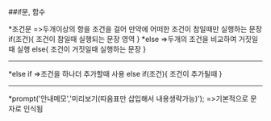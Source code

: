 ##if문, 함수

\*조건문
=>두개이상의 항을 조건을 걸어 만약에
어떠한 조건이 참일때만 실행하는 문장
if(조건){
조건이 참일때 실행되는 문장 영역
}
\*else
=>두개의 조건을 비교하여 거짓일때 실행
else{
조건이 거짓일때 실행하는 문장
}

---

\*else if
=>조건을 하나더 추가할때 사용
else if(조건){
조건이 추가될때
}

---

\*prompt('안내메모','미리보기(따옴표만 삽입해서 내용생략가능)');
=>기본적으로 문자로 인식됨

